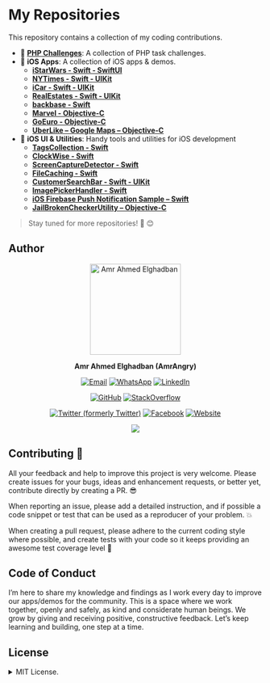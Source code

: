 # My Repositories  

This repository contains a collection of my coding contributions.  

- 📌 **[PHP Challenges](https://github.com/amrangry/PHP-Task-Assignment)**: A collection of PHP task challenges.
- 📱 **iOS Apps**: A collection of iOS apps & demos.
 	 - **[iStarWars - Swift - SwiftUI ](https://github.com/amrangry/iStarWars)**
  	 - **[NYTimes - Swift - UIKit](https://github.com/amrangry/NYTimes)**
  	 - **[iCar - Swift - UIKit](https://github.com/amrangry/iCar)**
  	 - **[RealEstates - Swift - UIKit](https://github.com/amrangry/RealEstates_demo)**
 	 - **[backbase - Swift](https://github.com/amrangry/backbase)**
 	 - **[Marvel - Objective-C](https://github.com/amrangry/Marvel_iOSApp)**  
 	 - **[GoEuro - Objective-C](https://github.com/amrangry/GoEuroDemo)**
 	 - **[UberLike – Google Maps – Objective-C](https://github.com/amrangry/GoogleMaps_ios_UberLike)**
- 🔧 **iOS UI & Utilities**: Handy tools and utilities for iOS development
	- **[TagsCollection - Swift](https://github.com/amrangry/TagsCollection)**
	- **[ClockWise - Swift](https://github.com/amrangry/ClockWise)**
   	- **[ScreenCaptureDetector - Swift](https://github.com/amrangry/ScreenCaptureDetector)**
	- **[FileCaching - Swift](https://github.com/amrangry/FileCaching)**
	- **[CustomerSearchBar - Swift - UIKit](https://github.com/amrangry/CustomerSearchBar)**
	- **[ImagePickerHandler - Swift](https://github.com/amrangry/ImagePickerHandler)**
	- **[iOS Firebase Push Notification Sample – Swift](https://github.com/amrangry/iOS_Firebase_PushNotification_Sample)**
	- **[JailBrokenCheckerUtility – Objective-C](https://github.com/amrangry/JailBrokenCheckerUtility)**

> Stay tuned for more repositories! 🚀  😊

## **Author**

<div align="center">
  <img src="https://avatars.githubusercontent.com/u/2900952?s=400&u=41c504ca200e2f92638fc630e8361da78296b35c&v=4" width="180" alt="Amr Ahmed Elghadban"/>

  **Amr Ahmed Elghadban (AmrAngry)**

[![Email](https://img.shields.io/badge/Email-Contact%20Me-red?logo=gmail)](mailto:amr.elghadban@gmail.com) [![WhatsApp](https://img.shields.io/badge/GitHub-Profile-blue?logo=whatsapp)](https://api.whatsapp.com/send/?phone=00971543233227&text=Hi%20&app_absent=0) [![LinkedIn](https://img.shields.io/badge/LinkedIn-Profile-blue?logo=linkedin)](https://www.linkedin.com/in/amrelghadban/)

[![GitHub](https://img.shields.io/badge/GitHub-Profile-blue?logo=github)](https://github.com/amrangry) [![StackOverflow](https://img.shields.io/badge/StackOverflow-Profile-orange?logo=stackoverflow)](https://stackoverflow.com/users/1316779/amrangry)

[![Twitter (formerly Twitter)](https://img.shields.io/badge/Twitter-Profile-blue?logo=twitter)](https://x.com/intent/follow?screen_name=amr_elghadban) [![Facebook](https://img.shields.io/badge/Facebook-Profile-blue?logo=facebook)](https://facebook.com/amr.elghadban) [![Website](https://img.shields.io/badge/Website-Visit%20Me-blue?logo=globe)](https://amrangry.github.io/)
       <div align="center" >
	       <a href = "https://www.buymeacoffee.com/amrangry">
		    <img src = "https://img.buymeacoffee.com/button-api/?text=Buy%20me%20a%20coffee&emoji=&slug=your-username&button_colour=FFDD00&font_colour=000000&font_family=Cookie&outline_colour=000000&coffee_colour=ffffff"/>
                </a>
       </div>
  <!--  [![Buy Me a Coffee](https://img.shields.io/badge/Buy%20Me%20a%20Coffee-Support%20Me-yellow?logo=buymeacoffee)](https://www.buymeacoffee.com/amrangry) -->
  <!--  [Email](mailto:amr.elghadban@gmail.com?subject=I%20checked%20your%20GitHub%20repo!): [amr.elghadban@gmail.com](mailto:amr.elghadban@gmail.com) -->
  <!-- [![Linkedin](https://img.shields.io/badge/Lets%20Connect%20via-LinkedIn-blue)](https://www.linkedin.com/in/amrelghadban/) -->
  <!-- [![X (formerly Twitter) Follow](https://img.shields.io/twitter/follow/amr_elghadban)](https://x.com/intent/follow?screen_name=amr_elghadban) -->
  
</div>

## **Contributing 🤘**

All your feedback and help to improve this project is very welcome. Please create issues for your bugs, ideas and enhancement requests, or better yet, contribute directly by creating a PR. 😎

When reporting an issue, please add a detailed instruction, and if possible a code snippet or test that can be used as a reproducer of your problem. 💥

When creating a pull request, please adhere to the current coding style where possible, and create tests with your code so it keeps providing an awesome test coverage level 💪

## **Code of Conduct**

I’m here to share my knowledge and findings as I work every day to improve our apps/demos for the community.
This is a space where we work together, openly and safely, as kind and considerate human beings.
We grow by giving and receiving positive, constructive feedback. 
Let’s keep learning and building, one step at a time.

## **License**

<details>
<summary>MIT License.</summary>
Distributed under MIT License.
Copyright 2025 © Amr Elghadban
</details>
